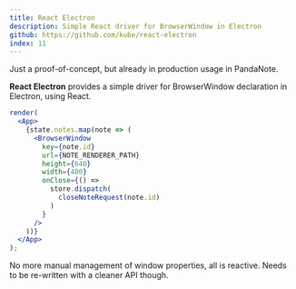 ```yaml
---
title: React Electron
description: Simple React driver for BrowserWindow in Electron
github: https://github.com/kube/react-electron
index: 11
---
```


Just a proof-of-concept, but already in production usage in PandaNote.

**React Electron** provides a simple driver for BrowserWindow declaration in Electron, using React.

```jsx
render(
  <App>
    {state.notes.map(note => (
      <BrowserWindow
        key={note.id}
        url={NOTE_RENDERER_PATH}
        height={640}
        width={480}
        onClose={() =>
          store.dispatch(
            closeNoteRequest(note.id)
          )
        }
      />
    ))}
  </App>
);
```

No more manual management of window properties, all is reactive.
Needs to be re-written with a cleaner API though.
